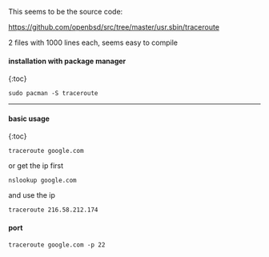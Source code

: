 

This seems to be the source code:

https://github.com/openbsd/src/tree/master/usr.sbin/traceroute

2 files with 1000 lines each, seems easy to compile

#### installation with package manager
{:toc}
```
sudo pacman -S traceroute
```

***

#### basic usage
{:toc}
```
traceroute google.com
```

or get the ip first
```
nslookup google.com
```
and use the ip
```
traceroute 216.58.212.174
```

#### port

```
traceroute google.com -p 22
```
